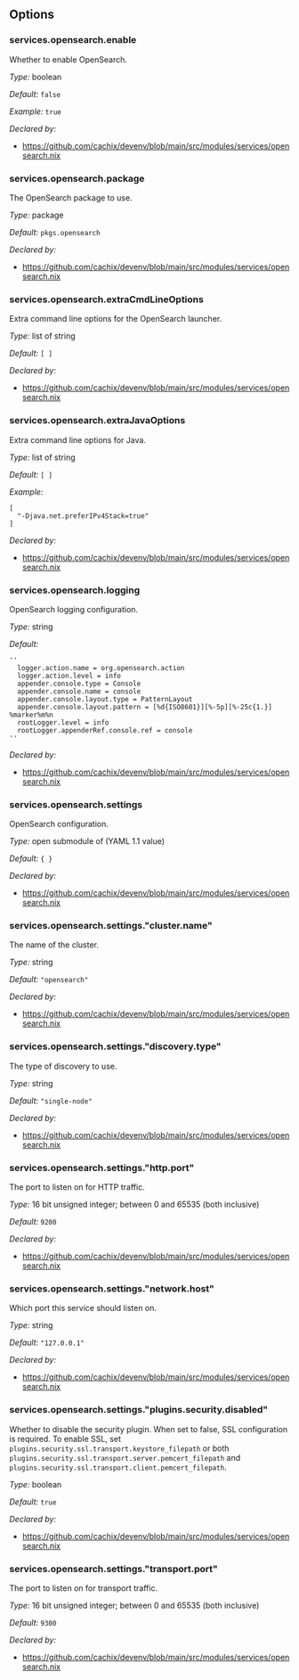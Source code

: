 [comment]: # (Do not edit this file as it is autogenerated. Go to docs/individual-docs if you want to make edits.)
[comment]: # (Please add your documentation above this line)

## Options

### services\.opensearch\.enable

Whether to enable OpenSearch\.



*Type:*
boolean



*Default:*
` false `



*Example:*
` true `

*Declared by:*
 - [https://github\.com/cachix/devenv/blob/main/src/modules/services/opensearch\.nix](https://github.com/cachix/devenv/blob/main/src/modules/services/opensearch.nix)



### services\.opensearch\.package



The OpenSearch package to use\.



*Type:*
package



*Default:*
` pkgs.opensearch `

*Declared by:*
 - [https://github\.com/cachix/devenv/blob/main/src/modules/services/opensearch\.nix](https://github.com/cachix/devenv/blob/main/src/modules/services/opensearch.nix)



### services\.opensearch\.extraCmdLineOptions



Extra command line options for the OpenSearch launcher\.



*Type:*
list of string



*Default:*
` [ ] `

*Declared by:*
 - [https://github\.com/cachix/devenv/blob/main/src/modules/services/opensearch\.nix](https://github.com/cachix/devenv/blob/main/src/modules/services/opensearch.nix)



### services\.opensearch\.extraJavaOptions



Extra command line options for Java\.



*Type:*
list of string



*Default:*
` [ ] `



*Example:*

```
[
  "-Djava.net.preferIPv4Stack=true"
]
```

*Declared by:*
 - [https://github\.com/cachix/devenv/blob/main/src/modules/services/opensearch\.nix](https://github.com/cachix/devenv/blob/main/src/modules/services/opensearch.nix)



### services\.opensearch\.logging



OpenSearch logging configuration\.



*Type:*
string



*Default:*

```
''
  logger.action.name = org.opensearch.action
  logger.action.level = info
  appender.console.type = Console
  appender.console.name = console
  appender.console.layout.type = PatternLayout
  appender.console.layout.pattern = [%d{ISO8601}][%-5p][%-25c{1.}] %marker%m%n
  rootLogger.level = info
  rootLogger.appenderRef.console.ref = console
''
```

*Declared by:*
 - [https://github\.com/cachix/devenv/blob/main/src/modules/services/opensearch\.nix](https://github.com/cachix/devenv/blob/main/src/modules/services/opensearch.nix)



### services\.opensearch\.settings



OpenSearch configuration\.



*Type:*
open submodule of (YAML 1\.1 value)



*Default:*
` { } `

*Declared by:*
 - [https://github\.com/cachix/devenv/blob/main/src/modules/services/opensearch\.nix](https://github.com/cachix/devenv/blob/main/src/modules/services/opensearch.nix)



### services\.opensearch\.settings\."cluster\.name"



The name of the cluster\.



*Type:*
string



*Default:*
` "opensearch" `

*Declared by:*
 - [https://github\.com/cachix/devenv/blob/main/src/modules/services/opensearch\.nix](https://github.com/cachix/devenv/blob/main/src/modules/services/opensearch.nix)



### services\.opensearch\.settings\."discovery\.type"



The type of discovery to use\.



*Type:*
string



*Default:*
` "single-node" `

*Declared by:*
 - [https://github\.com/cachix/devenv/blob/main/src/modules/services/opensearch\.nix](https://github.com/cachix/devenv/blob/main/src/modules/services/opensearch.nix)



### services\.opensearch\.settings\."http\.port"



The port to listen on for HTTP traffic\.



*Type:*
16 bit unsigned integer; between 0 and 65535 (both inclusive)



*Default:*
` 9200 `

*Declared by:*
 - [https://github\.com/cachix/devenv/blob/main/src/modules/services/opensearch\.nix](https://github.com/cachix/devenv/blob/main/src/modules/services/opensearch.nix)



### services\.opensearch\.settings\."network\.host"



Which port this service should listen on\.



*Type:*
string



*Default:*
` "127.0.0.1" `

*Declared by:*
 - [https://github\.com/cachix/devenv/blob/main/src/modules/services/opensearch\.nix](https://github.com/cachix/devenv/blob/main/src/modules/services/opensearch.nix)



### services\.opensearch\.settings\."plugins\.security\.disabled"



Whether to disable the security plugin\. When set to false, SSL configuration is required\.
To enable SSL, set ` plugins.security.ssl.transport.keystore_filepath ` or both
` plugins.security.ssl.transport.server.pemcert_filepath ` and
` plugins.security.ssl.transport.client.pemcert_filepath `\.



*Type:*
boolean



*Default:*
` true `

*Declared by:*
 - [https://github\.com/cachix/devenv/blob/main/src/modules/services/opensearch\.nix](https://github.com/cachix/devenv/blob/main/src/modules/services/opensearch.nix)



### services\.opensearch\.settings\."transport\.port"



The port to listen on for transport traffic\.



*Type:*
16 bit unsigned integer; between 0 and 65535 (both inclusive)



*Default:*
` 9300 `

*Declared by:*
 - [https://github\.com/cachix/devenv/blob/main/src/modules/services/opensearch\.nix](https://github.com/cachix/devenv/blob/main/src/modules/services/opensearch.nix)

